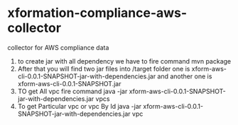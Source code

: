 # xformation-compliance-aws-collector
collector for AWS compliance data

1. to create jar with all dependency we have to fire command
mvn package
2. After that you will find two jar files into /target folder 
one is xform-aws-cli-0.0.1-SNAPSHOT-jar-with-dependencies.jar and another one is xform-aws-cli-0.0.1-SNAPSHOT.jar
3. TO get All vpc fire command
java -jar xform-aws-cli-0.0.1-SNAPSHOT-jar-with-dependencies.jar vpcs
4. To get Particular vpc or vpc By Id 
java -jar xform-aws-cli-0.0.1-SNAPSHOT-jar-with-dependencies.jar vpc <enter vpc id>

 
